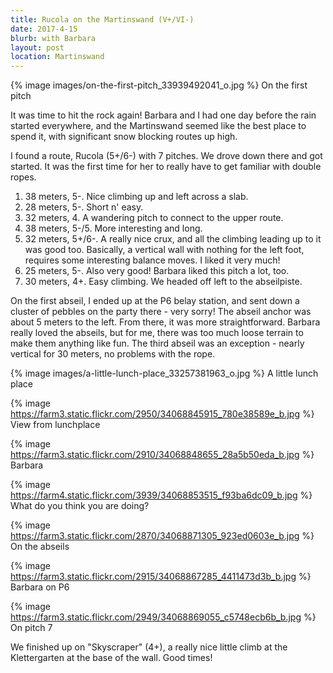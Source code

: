 ```yaml
---
title: Rucola on the Martinswand (V+/VI-)
date: 2017-4-15
blurb: with Barbara
layout: post
location: Martinswand
---
```


{% image images/on-the-first-pitch_33939492041_o.jpg %}
On the first pitch


It was time to hit the rock again! Barbara and I had one day before the rain started everywhere, and the
Martinswand seemed like the best place to spend it, with significant snow blocking routes up high.

I found a route, Rucola (5+/6-) with 7 pitches. We drove down there and got started.
It was the first time for her to really have to get familiar with double ropes.

1. 38 meters, 5-. Nice climbing up and left across a slab.
2. 28 meters, 5-. Short n' easy.
3. 32 meters, 4. A wandering pitch to connect to the upper route.
4. 38 meters, 5-/5. More interesting and long.
5. 32 meters, 5+/6-. A really nice crux, and all the climbing leading up to it was good too.
   Basically, a vertical wall with nothing for the left foot, requires some interesting balance moves. I liked it very much!
6. 25 meters, 5-. Also very good! Barbara liked this pitch a lot, too.
7. 30 meters, 4+. Easy climbing. We headed off left to the abseilpiste.

On the first abseil, I ended up at the P6 belay station, and sent down a cluster of pebbles on the party there - very sorry!
The abseil anchor was about 5 meters to the left. From there, it was more straightforward.
Barbara really loved the abseils, but for me, there was too much loose terrain to make them anything like fun.
The third abseil was an exception - nearly vertical for 30 meters, no problems with the rope.


{% image images/a-little-lunch-place_33257381963_o.jpg %}
A little lunch place



{% image https://farm3.static.flickr.com/2950/34068845915_780e38589e_b.jpg %}
View from lunchplace



{% image https://farm3.static.flickr.com/2910/34068848655_28a5b50eda_b.jpg %}
Barbara


{% image https://farm4.static.flickr.com/3939/34068853515_f93ba6dc09_b.jpg %}
What do you think you are doing?



{% image https://farm3.static.flickr.com/2870/34068871305_923ed0603e_b.jpg %}
On the abseils



{% image https://farm3.static.flickr.com/2915/34068867285_4411473d3b_b.jpg %}
Barbara on P6



{% image https://farm3.static.flickr.com/2949/34068869055_c5748ecb6b_b.jpg %}
On pitch 7


We finished up on "Skyscraper" (4+), a really nice little climb at the Klettergarten at the base of the wall. Good times!


